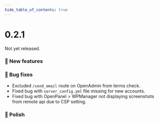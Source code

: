 ```yaml
--- 
hide_table_of_contents: true
---
```



# 0.2.1

Not yet released.

### 🚀 New features


### 🐛 Bug fixes
- Excluded `/send_email` route on OpenAdmin from terms check.
- Fixed bug with `server_config.yml` file missing for new accounts.
- Fixed bug with OpenPanel > WPManager not displaying screenshots from remote api due to CSP setting.


### 💅 Polish

